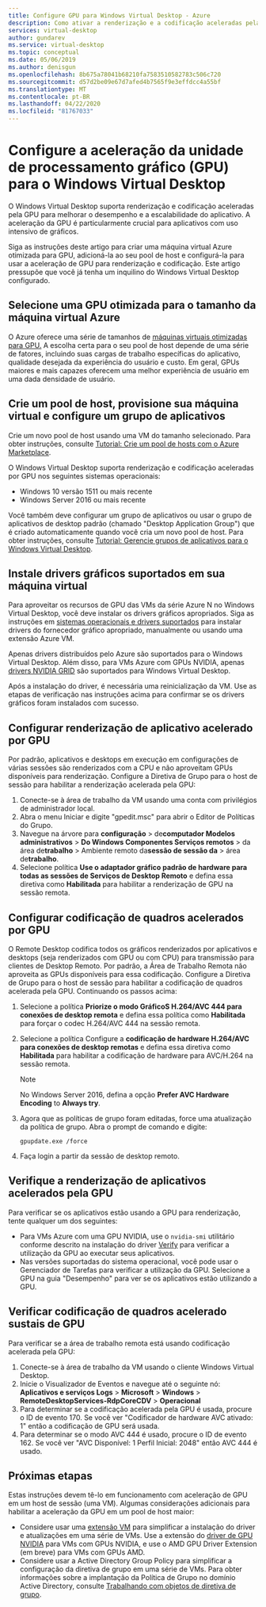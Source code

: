 ```yaml
---
title: Configure GPU para Windows Virtual Desktop - Azure
description: Como ativar a renderização e a codificação aceleradas pela GPU no Windows Virtual Desktop.
services: virtual-desktop
author: gundarev
ms.service: virtual-desktop
ms.topic: conceptual
ms.date: 05/06/2019
ms.author: denisgun
ms.openlocfilehash: 8b675a78041b68210fa7583510582783c506c720
ms.sourcegitcommit: d57d2be09e67d7afed4b7565f9e3effdcc4a55bf
ms.translationtype: MT
ms.contentlocale: pt-BR
ms.lasthandoff: 04/22/2020
ms.locfileid: "81767033"
---
```

# <a name="configure-graphics-processing-unit-gpu-acceleration-for-windows-virtual-desktop"></a>Configure a aceleração da unidade de processamento gráfico (GPU) para o Windows Virtual Desktop

O Windows Virtual Desktop suporta renderização e codificação aceleradas pela GPU para melhorar o desempenho e a escalabilidade do aplicativo. A aceleração da GPU é particularmente crucial para aplicativos com uso intensivo de gráficos.

Siga as instruções deste artigo para criar uma máquina virtual Azure otimizada para GPU, adicioná-la ao seu pool de host e configurá-la para usar a aceleração de GPU para renderização e codificação. Este artigo pressupõe que você já tenha um inquilino do Windows Virtual Desktop configurado.

## <a name="select-a-gpu-optimized-azure-virtual-machine-size"></a>Selecione uma GPU otimizada para o tamanho da máquina virtual Azure

O Azure oferece uma série de tamanhos de [máquinas virtuais otimizadas para GPU.](/azure/virtual-machines/windows/sizes-gpu) A escolha certa para o seu pool de host depende de uma série de fatores, incluindo suas cargas de trabalho específicas do aplicativo, qualidade desejada da experiência do usuário e custo. Em geral, GPUs maiores e mais capazes oferecem uma melhor experiência de usuário em uma dada densidade de usuário.

## <a name="create-a-host-pool-provision-your-virtual-machine-and-configure-an-app-group"></a>Crie um pool de host, provisione sua máquina virtual e configure um grupo de aplicativos

Crie um novo pool de host usando uma VM do tamanho selecionado. Para obter instruções, consulte [Tutorial: Crie um pool de hosts com o Azure Marketplace](/azure/virtual-desktop/create-host-pools-azure-marketplace).

O Windows Virtual Desktop suporta renderização e codificação aceleradas por GPU nos seguintes sistemas operacionais:

* Windows 10 versão 1511 ou mais recente
* Windows Server 2016 ou mais recente

Você também deve configurar um grupo de aplicativos ou usar o grupo de aplicativos de desktop padrão (chamado "Desktop Application Group") que é criado automaticamente quando você cria um novo pool de host. Para obter instruções, consulte [Tutorial: Gerencie grupos de aplicativos para o Windows Virtual Desktop](/azure/virtual-desktop/manage-app-groups).

## <a name="install-supported-graphics-drivers-in-your-virtual-machine"></a>Instale drivers gráficos suportados em sua máquina virtual

Para aproveitar os recursos de GPU das VMs da série Azure N no Windows Virtual Desktop, você deve instalar os drivers gráficos apropriados. Siga as instruções em [sistemas operacionais e drivers suportados](/azure/virtual-machines/windows/sizes-gpu#supported-operating-systems-and-drivers) para instalar drivers do fornecedor gráfico apropriado, manualmente ou usando uma extensão Azure VM.

Apenas drivers distribuídos pelo Azure são suportados para o Windows Virtual Desktop. Além disso, para VMs Azure com GPUs NVIDIA, apenas [drivers NVIDIA GRID](/azure/virtual-machines/windows/n-series-driver-setup#nvidia-grid-drivers) são suportados para Windows Virtual Desktop.

Após a instalação do driver, é necessária uma reinicialização da VM. Use as etapas de verificação nas instruções acima para confirmar se os drivers gráficos foram instalados com sucesso.

## <a name="configure-gpu-accelerated-app-rendering"></a>Configurar renderização de aplicativo acelerado por GPU

Por padrão, aplicativos e desktops em execução em configurações de várias sessões são renderizados com a CPU e não aproveitam GPUs disponíveis para renderização. Configure a Diretiva de Grupo para o host de sessão para habilitar a renderização acelerada pela GPU:

1. Conecte-se à área de trabalho da VM usando uma conta com privilégios de administrador local.
2. Abra o menu Iniciar e digite "gpedit.msc" para abrir o Editor de Políticas do Grupo.
3. Navegue na árvore para **configuração** > de**computador Modelos administrativos** > **Do Windows Componentes Serviços remotos** > da área de**trabalho** > Ambiente remoto da**sessão de sessão da** > área de**trabalho**.
4. Selecione política **Use o adaptador gráfico padrão de hardware para todas as sessões de Serviços de Desktop Remoto** e defina essa diretiva como **Habilitada** para habilitar a renderização de GPU na sessão remota.

## <a name="configure-gpu-accelerated-frame-encoding"></a>Configurar codificação de quadros acelerados por GPU

O Remote Desktop codifica todos os gráficos renderizados por aplicativos e desktops (seja renderizados com GPU ou com CPU) para transmissão para clientes de Desktop Remoto. Por padrão, a Área de Trabalho Remota não aproveita as GPUs disponíveis para essa codificação. Configure a Diretiva de Grupo para o host de sessão para habilitar a codificação de quadros acelerada pela GPU. Continuando os passos acima:

1. Selecione a política **Priorize o modo GráficoS H.264/AVC 444 para conexões de desktop remota** e defina essa política como **Habilitada** para forçar o codec H.264/AVC 444 na sessão remota.
2. Selecione a política Configure a **codificação de hardware H.264/AVC para conexões de desktop remotas** e defina essa diretiva como **Habilitada** para habilitar a codificação de hardware para AVC/H.264 na sessão remota.

    >[!NOTE]
    >No Windows Server 2016, defina a opção **Prefer AVC Hardware Encoding** to **Always try**.

3. Agora que as políticas de grupo foram editadas, force uma atualização da política de grupo. Abra o prompt de comando e digite:

    ```batch
    gpupdate.exe /force
    ```

4. Faça login a partir da sessão de desktop remoto.

## <a name="verify-gpu-accelerated-app-rendering"></a>Verifique a renderização de aplicativos acelerados pela GPU

Para verificar se os aplicativos estão usando a GPU para renderização, tente qualquer um dos seguintes:

* Para VMs Azure com uma GPU NVIDIA, use o `nvidia-smi` utilitário conforme descrito na instalação do driver [Verify](/azure/virtual-machines/windows/n-series-driver-setup#verify-driver-installation) para verificar a utilização da GPU ao executar seus aplicativos.
* Nas versões suportadas do sistema operacional, você pode usar o Gerenciador de Tarefas para verificar a utilização da GPU. Selecione a GPU na guia "Desempenho" para ver se os aplicativos estão utilizando a GPU.

## <a name="verify-gpu-accelerated-frame-encoding"></a>Verificar codificação de quadros acelerado sustais de GPU

Para verificar se a área de trabalho remota está usando codificação acelerada pela GPU:

1. Conecte-se à área de trabalho da VM usando o cliente Windows Virtual Desktop.
2. Inicie o Visualizador de Eventos e navegue até o seguinte nó: **Aplicativos e serviços Logs** > **Microsoft** > **Windows** > **RemoteDesktopServices-RdpCoreCDV** > **Operacional**
3. Para determinar se a codificação acelerada pela GPU é usada, procure o ID de evento 170. Se você ver "Codificador de hardware AVC ativado: 1" então a codificação de GPU será usada.
4. Para determinar se o modo AVC 444 é usado, procure o ID de evento 162. Se você ver "AVC Disponível: 1 Perfil Inicial: 2048" então AVC 444 é usado.

## <a name="next-steps"></a>Próximas etapas

Estas instruções devem tê-lo em funcionamento com aceleração de GPU em um host de sessão (uma VM). Algumas considerações adicionais para habilitar a aceleração da GPU em um pool de host maior:

* Considere usar uma [extensão VM](/azure/virtual-machines/extensions/overview) para simplificar a instalação do driver e atualizações em uma série de VMs. Use a extensão do [driver de GPU NVIDIA](/azure/virtual-machines/extensions/hpccompute-gpu-windows) para VMs com GPUs NVIDIA, e use o AMD GPU Driver Extension (em breve) para VMs com GPUs AMD.
* Considere usar a Active Directory Group Policy para simplificar a configuração da diretiva de grupo em uma série de VMs. Para obter informações sobre a implantação da Política de Grupo no domínio Active Directory, consulte [Trabalhando com objetos de diretiva de grupo](https://go.microsoft.com/fwlink/p/?LinkId=620889).
